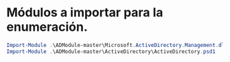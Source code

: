 # Módulos a importar para la enumeración.

```powershell
Import-Module .\ADModule-master\Microsoft.ActiveDirectory.Management.dll
Import-Module .\ADModule-master\ActiveDirectory\ActiveDirectory.psd1
```
